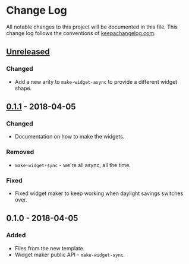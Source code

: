 # Change Log
All notable changes to this project will be documented in this file. This change log follows the conventions of [keepachangelog.com](http://keepachangelog.com/).

## [Unreleased]
### Changed
- Add a new arity to `make-widget-async` to provide a different widget shape.

## [0.1.1] - 2018-04-05
### Changed
- Documentation on how to make the widgets.

### Removed
- `make-widget-sync` - we're all async, all the time.

### Fixed
- Fixed widget maker to keep working when daylight savings switches over.

## 0.1.0 - 2018-04-05
### Added
- Files from the new template.
- Widget maker public API - `make-widget-sync`.

[Unreleased]: https://github.com/your-name/cobblestone/compare/0.1.1...HEAD
[0.1.1]: https://github.com/your-name/cobblestone/compare/0.1.0...0.1.1
